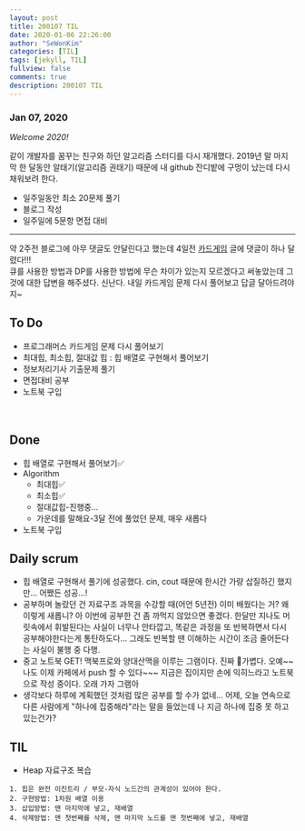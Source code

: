 ```yaml
---
layout: post
title: 200107 TIL 
date: 2020-01-06 22:26:00
author: "SeWonKim"
categories: [TIL]
tags: [jekyll, TIL]
fullview: false
comments: true
description: 200107 TIL
---
```


### Jan 07, 2020

*Welcome 2020!*

같이 개발자를 꿈꾸는 친구와 하던 알고리즘 스터디를 다시 재개했다. 
2019년 말 마지막 한 달동안 알태기(알고리즘 권태기) 때문에 내 github 잔디밭에 구멍이 났는데 다시 채워보려 한다.

- 일주일동안 최소 20문제 풀기
- 블로그 작성
- 일주일에 5문항 면접 대비

---

약 2주전 블로그에 아무 댓글도 안달린다고 했는데 4일전 [카드게임](https://sewonkimm.github.io/algorithm/2019/09/05/Cardgame.html) 글에 댓글이 하나 달렸다!!!     
큐를 사용한 방법과 DP를 사용한 방법에 무슨 차이가 있는지 모르겠다고 써놓았는데 그것에 대한 답변을 해주셨다. 신난다. 내일 카드게임 문제 다시 풀어보고 답글 달아드려야지~


## To Do
- 프로그래머스 카드게임 문제 다시 풀어보기
- 최대힙, 최소힙, 절대값 힙 : 힙 배열로 구현해서 풀어보기
- 정보처리기사 기출문제 풀기
- 면접대비 공부 
- 노트북 구입

　
## Done
- 힙 배열로 구현해서 풀어보기✅
- Algorithm
    - 최대힙✅
    - 최소힙✅
    - 절대값힙-진행중...
    - 가운데를 말해요-3달 전에 풀었던 문제, 매우 새롭다
- 노트북 구입


## Daily scrum 
- 힙 배열로 구현해서 풀기에 성공했다. cin, cout 때문에 한시간 가량 삽질하긴 했지만... 어쨌든 성공...!
- 공부하며 놀랐던 건 자료구조 과목을 수강할 때(어언 5년전) 이미 배웠다는 거? 왜이렇게 새롭니? 아 이번에 공부한 건 좀 까먹지 않았으면 좋겠다. 한달만 지나도 머릿속에서 휘발된다는 사실이 너무나 안타깝고, 똑같은 과정을 또 반복하면서 다시 공부해야한다는게 통탄하도다... 그래도 반복할 땐 이해하는 시간이 조금 줄어든다는 사실이 불행 중 다행.
- 중고 노트북 GET! 맥북프로와 양대산맥을 이루는 그램이다. 진짜 🐶가볍다. 오예~~ 나도 이제 카페에서 push 할 수 있다~~~ 지금은 집이지만 손에 익히느라고 노트북으로 작성 중이다. 오래 가자 그램아
- 생각보다 하루에 계획했던 것처럼 많은 공부를 할 수가 없네... 어제, 오늘 연속으로 다른 사람에게 "하나에 집중해라"라는 말을 들었는데 나 지금 하나에 집중 못 하고 있는건가?

## TIL
- Heap 자료구조 복습

```
1. 힙은 완전 이진트리 / 부모-자식 노드간의 관계성이 있어야 한다.
2. 구현방법: 1차원 배열 이용
3. 삽입방법: 맨 마지막에 넣고, 재배열
4. 삭제방법: 맨 첫번째를 삭제, 맨 마지막 노드를 맨 첫번째에 넣고, 재배열
```
　